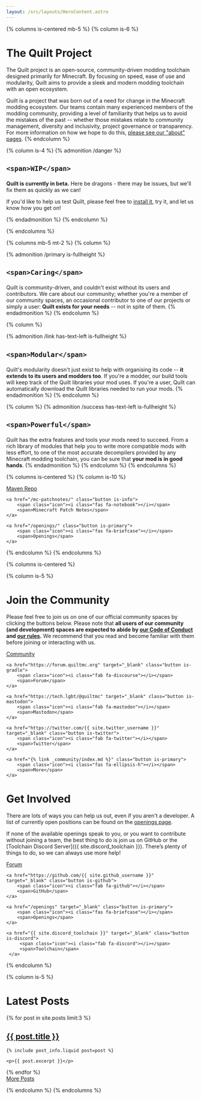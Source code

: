 ```yaml
---
layout: /src/layouts/HeroContent.astro
---
```


{% columns is-centered mb-5 %}
{% column is-6 %}

# The Quilt Project

The Quilt project is an open-source, community-driven modding toolchain designed primarily for Minecraft. By focusing
on speed, ease of use and modularity, Quilt aims to provide a sleek and modern modding toolchain with an open ecosystem.

Quilt is a project that was born out of a need for change in the Minecraft modding ecosystem. Our teams contain many
experienced members of the modding community, providing a level of familiarity that helps us to avoid the mistakes of
the past -- whether those mistakes relate to community management, diversity and inclusivity, project governance or
transparency. For more information on how we hope to do this, [please see our "about" pages](/about/).
{% endcolumn %}

{% column is-4 %}
{% admonition /danger %}

<h2 class="has-text-centered">
  <span class="icon-text">
    <span class="icon has-text-danger mr-3">
      <i class="fas fa-warning"></i>
    </span>

    <span>WIP</span>
  </span>
</h2>

**Quilt is currently in beta.** Here be dragons - there may be issues, but we'll fix them as quickly as we can!

If you'd like to help us test Quilt, please feel free to [install it](/install/), try it, and let us know how you get 
on!

{% endadmonition %}
{% endcolumn %}

{% endcolumns %}

{% columns mb-5 mt-2 %}
{% column %}

{% admonition /primary is-fullheight %}

<h2 class="has-text-centered">
  <span class="icon-text">
    <span class="icon has-text-primary mr-3">
      <i class="fas fa-heart"></i>
    </span>

    <span>Caring</span>
  </span>
</h2>

Quilt is community-driven, and couldn't exist without its users and contributors. We care about our community; whether
you're a member of our community spaces, an occasional contributor to one of our projects or simply a user: **Quilt
exists for your needs** -- not in spite of them.
{% endadmonition %}
{% endcolumn %}

{% column %}

{% admonition /link has-text-left is-fullheight %}

<h2 class="has-text-centered">
  <span class="icon-text">
    <span class="icon has-text-link mr-3">
      <i class="fas fa-cubes"></i>
    </span>

    <span>Modular</span>
  </span>
</h2>

Quilt's modularity doesn't just exist to help with organising its code -- **it extends to its users and modders too**.
If you're a modder, our build tools will keep track of the Quilt libraries your mod uses. If you're a user, Quilt can
automatically download the Quilt libraries needed to run your mods.
{% endadmonition %}
{% endcolumn %}

{% column %}
{% admonition /success has-text-left is-fullheight %}

<h2 class="has-text-centered">
  <span class="icon-text">
    <span class="icon has-text-success mr-3">
      <i class="fas fa-wrench"></i>
    </span>

    <span>Powerful</span>
  </span>
</h2>

Quilt has the extra features and tools your mods need to succeed. From a rich library of modules that help you to write
more compatible mods with less effort, to one of the most accurate decompilers provided by any Minecraft modding
toolchain, you can be sure that **your mod is in good hands**.
{% endadmonition %}
{% endcolumn %}
{% endcolumns %}


{% columns is-centered %}
{% column is-10 %}

<div class="button-grid">
    <a href="https://maven.quiltmc.org" target="_blank" class="button is-gradle">
        <span class="icon"><i class="fas fa-feather-pointed"></i></span>
        <span>Maven Repo</span>
    </a>

    <a href="/mc-patchnotes/" class="button is-info">
        <span class="icon"><i class="fas fa-notebook"></i></span>
        <span>Minecraft Patch Notes</span>
    </a>

    <a href="/openings/" class="button is-primary">
        <span class="icon"><i class="fas fa-briefcase"></i></span>
        <span>Openings</span>
    </a>
</div>

{% endcolumn %}
{% endcolumns %}

{% columns is-centered %}

{% column is-5 %}
# Join the Community

Please feel free to join us on one of our official community spaces by clicking the buttons below. Please note that 
**all users of our community (and development) spaces are expected to abide by 
[our Code of Conduct](/community/code-of-conduct/) and [our rules](/community/rules/).** We recommend that you read 
and become familiar with them before joining or interacting with us.

<div class="button-grid">
    <a href="{{ site.discord_community }}" target="_blank" class="button is-discord">
        <span class="icon"><i class="fab fa-discord"></i></span>
        <span>Community</span>
    </a>

    <a href="https://forum.quiltmc.org" target="_blank" class="button is-gradle">
        <span class="icon"><i class="fab fa-discourse"></i></span>
        <span>Forum</span>
    </a>

    <a href="https://tech.lgbt/@quiltmc" target="_blank" class="button is-mastodon">
        <span class="icon"><i class="fab fa-mastodon"></i></span> 
        <span>Mastodon</span>
    </a>

    <a href="https://twitter.com/{{ site.twitter_username }}" target="_blank" class="button is-twitter">
        <span class="icon"><i class="fab fa-twitter"></i></span> 
        <span>Twitter</span>
    </a>

    <a href="{% link _community/index.md %}" class="button is-primary">
        <span class="icon"><i class="fas fa-ellipsis-h"></i></span> 
        <span>More</span>
    </a>
</div>

# Get Involved

There are lots of ways you can help us out, even if you aren't a developer. A list of currently open positions can be 
found on the [openings page](/openings/).

If none of the available openings speak to you, or you want to contribute without joining a team, the best thing to do 
is join us on GitHub or the [Toolchain Discord Server]({{ site.discord_toolchain }}). There’s plenty of things to do, 
so we can always use more help!

<div class="button-grid">
    <a href="https://forum.quiltmc.org" target="_blank" class="button is-gradle">
        <span class="icon"><i class="fab fa-discourse"></i></span>
        <span>Forum</span>
    </a>

    <a href="https://github.com/{{ site.github_username }}" target="_blank" class="button is-github">
        <span class="icon"><i class="fab fa-github"></i></span>
        <span>GitHub</span>
    </a>

    <a href="/openings" target="_blank" class="button is-primary">
        <span class="icon"><i class="fas fa-briefcase"></i></span>
        <span>Openings</span>
    </a>

    <a href="{{ site.discord_toolchain }}" target="_blank" class="button is-discord">
         <span class="icon"><i class="fab fa-discord"></i></span>
         <span>Toolchain</span>
     </a>
</div>

{% endcolumn %}

{% column is-5 %}
# Latest Posts

{% for post in site.posts limit:3 %}
<article class="blog-post with-divider">
    <h2 class="subtitle"><a href="{{ post.url }}">{{ post.title }}</a></h2>

    {% include post_info.liquid post=post %}

    <p>{{ post.excerpt }}</p>
</article>
{% endfor %}

<div class="is-flex mt-4 is-justify-content-right">
    <a class="button is-primary" href="/blog">
        <span class="icon"><i class="fas fa-ellipsis-h"></i></span>
        <span>More Posts</span>
    </a>
</div>

{% endcolumn %}
{% endcolumns %}
